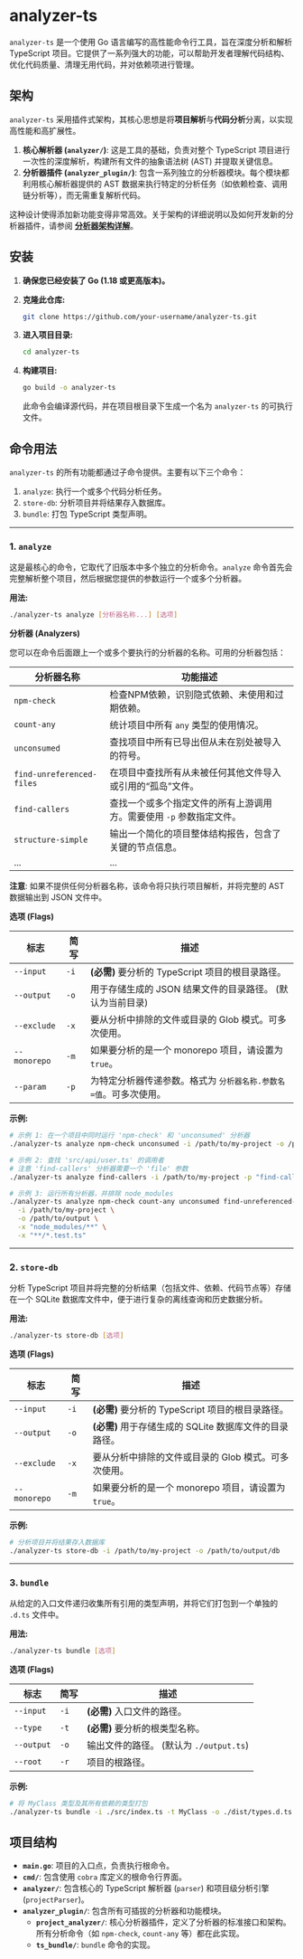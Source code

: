 # analyzer-ts

`analyzer-ts` 是一个使用 Go 语言编写的高性能命令行工具，旨在深度分析和解析 TypeScript 项目。它提供了一系列强大的功能，可以帮助开发者理解代码结构、优化代码质量、清理无用代码，并对依赖项进行管理。

## 架构

`analyzer-ts` 采用插件式架构，其核心思想是将**项目解析**与**代码分析**分离，以实现高性能和高扩展性。

1. **核心解析器 (`analyzer/`)**: 这是工具的基础，负责对整个 TypeScript 项目进行一次性的深度解析，构建所有文件的抽象语法树 (AST) 并提取关键信息。
2. **分析器插件 (`analyzer_plugin/`)**: 包含一系列独立的分析器模块。每个模块都利用核心解析器提供的 AST 数据来执行特定的分析任务（如依赖检查、调用链分析等），而无需重复解析代码。

这种设计使得添加新功能变得非常高效。关于架构的详细说明以及如何开发新的分析器插件，请参阅 **[分析器架构详解](./analyzer_plugin/project_analyzer/README.md)**。

## 安装

1. **确保您已经安装了 Go (1.18 或更高版本)。**
2. **克隆此仓库:**

   ```bash
   git clone https://github.com/your-username/analyzer-ts.git
   ```
3. **进入项目目录:**

   ```bash
   cd analyzer-ts
   ```
4. **构建项目:**

   ```bash
   go build -o analyzer-ts
   ```

   此命令会编译源代码，并在项目根目录下生成一个名为 `analyzer-ts` 的可执行文件。

## 命令用法

`analyzer-ts` 的所有功能都通过子命令提供。主要有以下三个命令：

1. `analyze`: 执行一个或多个代码分析任务。
2. `store-db`: 分析项目并将结果存入数据库。
3. `bundle`: 打包 TypeScript 类型声明。

---

### 1. `analyze`

这是最核心的命令，它取代了旧版本中多个独立的分析命令。`analyze` 命令首先会完整解析整个项目，然后根据您提供的参数运行一个或多个分析器。

**用法:**

```bash
./analyzer-ts analyze [分析器名称...] [选项]
```

**分析器 (Analyzers)**

您可以在命令后面跟上一个或多个要执行的分析器的名称。可用的分析器包括：

| 分析器名称                  | 功能描述                                                               |
| --------------------------- | ---------------------------------------------------------------------- |
| `npm-check`               | 检查NPM依赖，识别隐式依赖、未使用和过期依赖。                          |
| `count-any`               | 统计项目中所有 `any` 类型的使用情况。                                |
| `unconsumed`              | 查找项目中所有已导出但从未在别处被导入的符号。                         |
| `find-unreferenced-files` | 在项目中查找所有从未被任何其他文件导入或引用的“孤岛”文件。           |
| `find-callers`            | 查找一个或多个指定文件的所有上游调用方。需要使用 `-p` 参数指定文件。 |
| `structure-simple`        | 输出一个简化的项目整体结构报告，包含了关键的节点信息。                 |
| ...                         | ...                                                                    |

**注意**: 如果不提供任何分析器名称，该命令将只执行项目解析，并将完整的 AST 数据输出到 JSON 文件中。

**选项 (Flags)**

| 标志           | 简写   | 描述                                                                |
| -------------- | ------ | ------------------------------------------------------------------- |
| `--input`    | `-i` | **(必需)** 要分析的 TypeScript 项目的根目录路径。             |
| `--output`   | `-o` | 用于存储生成的 JSON 结果文件的目录路径。 (默认为当前目录)           |
| `--exclude`  | `-x` | 要从分析中排除的文件或目录的 Glob 模式。可多次使用。                |
| `--monorepo` | `-m` | 如果要分析的是一个 monorepo 项目，请设置为 `true`。               |
| `--param`    | `-p` | 为特定分析器传递参数。格式为 `分析器名称.参数名=值`。可多次使用。 |

**示例:**

```bash
# 示例 1: 在一个项目中同时运行 'npm-check' 和 'unconsumed' 分析器
./analyzer-ts analyze npm-check unconsumed -i /path/to/my-project -o /path/to/output

# 示例 2: 查找 'src/api/user.ts' 的调用者
# 注意 'find-callers' 分析器需要一个 'file' 参数
./analyzer-ts analyze find-callers -i /path/to/my-project -p "find-callers.file=src/api/user.ts"

# 示例 3: 运行所有分析器，并排除 node_modules
./analyzer-ts analyze npm-check count-any unconsumed find-unreferenced-files \
  -i /path/to/my-project \
  -o /path/to/output \
  -x "node_modules/**" \
  -x "**/*.test.ts"
```

---

### 2. `store-db`

分析 TypeScript 项目并将完整的分析结果（包括文件、依赖、代码节点等）存储在一个 SQLite 数据库文件中，便于进行复杂的离线查询和历史数据分析。

**用法:**

```bash
./analyzer-ts store-db [选项]
```

**选项 (Flags)**

| 标志           | 简写   | 描述                                                          |
| -------------- | ------ | ------------------------------------------------------------- |
| `--input`    | `-i` | **(必需)** 要分析的 TypeScript 项目的根目录路径。       |
| `--output`   | `-o` | **(必需)** 用于存储生成的 SQLite 数据库文件的目录路径。 |
| `--exclude`  | `-x` | 要从分析中排除的文件或目录的 Glob 模式。可多次使用。          |
| `--monorepo` | `-m` | 如果要分析的是一个 monorepo 项目，请设置为 `true`。         |

**示例:**

```bash
# 分析项目并将结果存入数据库
./analyzer-ts store-db -i /path/to/my-project -o /path/to/output/db
```

---

### 3. `bundle`

从给定的入口文件递归收集所有引用的类型声明，并将它们打包到一个单独的 `.d.ts` 文件中。

**用法:**

```bash
./analyzer-ts bundle [选项]
```

**选项 (Flags)**

| 标志         | 简写   | 描述                                      |
| ------------ | ------ | ----------------------------------------- |
| `--input`  | `-i` | **(必需)** 入口文件的路径。         |
| `--type`   | `-t` | **(必需)** 要分析的根类型名称。     |
| `--output` | `-o` | 输出文件的路径。 (默认为 `./output.ts`) |
| `--root`   | `-r` | 项目的根路径。                            |

**示例:**

```bash
# 将 MyClass 类型及其所有依赖的类型打包
./analyzer-ts bundle -i ./src/index.ts -t MyClass -o ./dist/types.d.ts
```

## 项目结构

- **`main.go`**: 项目的入口点，负责执行根命令。
- **`cmd/`**: 包含使用 `cobra` 库定义的根命令行界面。
- **`analyzer/`**: 包含核心的 TypeScript 解析器 (`parser`) 和项目级分析引擎 (`projectParser`)。
- **`analyzer_plugin/`**: 包含所有可插拔的分析器和功能模块。
  - **`project_analyzer/`**: 核心分析器插件，定义了分析器的标准接口和架构。所有分析命令（如 `npm-check`, `count-any` 等）都在此实现。
  - **`ts_bundle/`**: `bundle` 命令的实现。
